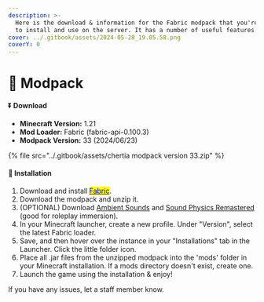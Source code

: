 ```yaml
---
description: >-
  Here is the download & information for the Fabric modpack that you're welcome
  to install and use on the server. It has a number of useful features.
cover: ../.gitbook/assets/2024-05-28_19.05.58.png
coverY: 0
---
```


# 🔋 Modpack

#### ⏬ Download

* **Minecraft Version:** 1.21
* **Mod Loader:** Fabric (fabric-api-0.100.3)
* **Modpack Version:** 33 (2024/06/23)

{% file src="../.gitbook/assets/chertia modpack version 33.zip" %}

#### 🔧  Installation

1. Download and install [<mark style="color:blue;">Fabric</mark>](https://fabricmc.net).
2. Download the modpack and unzip it.
3. (OPTIONAL) Download [Ambient Sounds](https://cdn.modrinth.com/data/fM515JnW/versions/fMT5SCgk/AmbientSounds\_FABRIC\_v6.0.2\_mc1.21.jar) and [Sound Physics Remastered](https://cdn.modrinth.com/data/qyVF9oeo/versions/5gC41Itp/sound-physics-remastered-fabric-1.21-1.4.3.jar) (good for roleplay immersion).
4. In your Minecraft launcher, create a new profile. Under "Version", select the latest Fabric loader.
5. Save, and then hover over the instance in your "Installations" tab in the Launcher. Click the little folder icon.
6. Place all .jar files from the unzipped modpack into the 'mods' folder in your Minecraft installation. If a mods directory doesn't exist, create one.
7. Launch the game using the installation & enjoy!

If you have any issues, let a staff member know.
